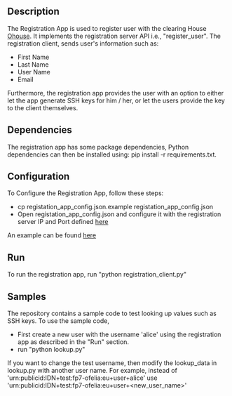 
## Description

The Registration App is used to register user with the clearing House [Ohouse](https://github.com/motine/Ohouse). It implements the registration server API i.e., "register_user". The registration client, 
sends user's information such as: 
- First Name 
- Last Name 
- User Name 
- Email 

Furthermore, the registration app provides the user with an option to either let the app generate SSH keys for him / her, or let the users provide the key to the client themselves. 


## Dependencies

The registration app has some package dependencies, Python dependencies can then be installed using: pip install -r requirements.txt.  


## Configuration 

To Configure the Registration App, follow these steps: 
- cp registation_app_config.json.example registation_app_config.json 
- Open registation_app_config.json and configure it with the registration server IP and Port defined [here](https://github.com/motine/Ohouse)

An example can be found [here](https://gist.github.com/zanetworker/ee4fedbeab782d797d0b) 


## Run 

To run the registration app, run "python  registration_client.py" 


## Samples 

The repository contains a sample code to test looking up values such as SSH keys. To use the sample code, 
- First create a new user with the username 'alice' using the registration app as described in the "Run" section.  
- run "python lookup.py" 

If you want to change the test username, then modify the lookup_data in lookup.py with another user name. For example, 
instead of 'urn:publicid:IDN+test:fp7-ofelia:eu+user+alice' use 'urn:publicid:IDN+test:fp7-ofelia:eu+user+<new_user_name>'


